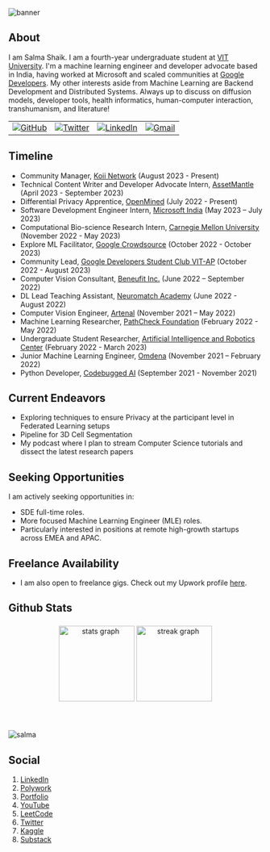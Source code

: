 
![banner](https://github.com/IdealisticINTJ/IdealisticINTJ/assets/65449934/b03a3821-5729-4b87-a290-59765340d992)

## About

I am Salma Shaik. I am a fourth-year undergraduate student at [VIT University](https://www.vitap.ac.in). I'm a machine learning engineer and developer advocate based in India, having worked at Microsoft and scaled communities at [Google Developers](https://gdsc.community.dev/vellore-institute-of-technology-vit-vellore/). My other interests aside from Machine Learning are Backend Development and Distributed Systems. Always up to discuss on diffusion models, developer tools, health informatics, human-computer interaction, transhumanism, and literature!

<table>
  <tr>
      <td><a href="https://github.com/IdealisticINTJ"><img src="https://img.shields.io/github/followers/IdealisticINTJ.svg?label=GitHub&style=social" alt="GitHub"></a></td>
      <td><a href="https://twitter.com/IdealisticINTJ"><img src="https://img.shields.io/twitter/follow/IdealisticINTJ?label=Twitter&style=social" alt="Twitter"></a</td>
      <td><a href="https://www.linkedin.com/in/IdealisticINTJ"><img src="https://img.shields.io/badge/LinkedIn--_.svg?style=social&logo=linkedin" alt="LinkedIn"></a></td>
      <td><a href="mailto:salmasaa02@gmail.com"><img src="https://img.shields.io/badge/Gmail--_.svg?style=social&logo=gmail" alt="Gmail"></a></td>
  </tr>
</table>


## Timeline

- Community Manager, [Koii Network](https://www.koii.network/) (August 2023 - Present)
- Technical Content Writer and Developer Advocate Intern, [AssetMantle](assetmantle.one) (April 2023 - September 2023)
- Differential Privacy Apprentice, [OpenMined](https://github.com/OpenMined) (July 2022 - Present)
- Software Development Engineer Intern, [Microsoft India](https://apps.microsoft.com/home?hl=en-us&gl=US) (May 2023 – July 2023)
- Computational Bio-science Research Intern, [Carnegie Mellon University](https://xulabs.github.io/) (November 2022 - May 2023)
- Explore ML Facilitator, [Google Crowdsource](https://events.withgoogle.com/explore-ml-crowdsource/facilitator-program/) (October 2022 - October 2023)
- Community Lead, [Google Developers Student Club VIT-AP](https://gdsc.community.dev/vellore-institute-of-technology-vit-vellore/) (October 2022 - August 2023)
- Computer Vision Consultant, [Beneufit Inc.](https://www.beneufit.com/) (June 2022 – September 2022)
- DL Lead Teaching Assistant, [Neuromatch Academy](https://academy.neuromatch.io/about) (June 2022 - August 2022)
- Computer Vision Engineer, [Artenal](http://artenal.ca/) (November 2021 – May 2022)
- Machine Learning Researcher, [PathCheck Foundation](https://www.pathcheck.org/) (February 2022 - May 2022)
- Undergraduate Student Researcher, [Artificial Intelligence and Robotics Center](https://vitap.ac.in/air-center) (February 2022 - March 2023)
- Junior Machine Learning Engineer, [Omdena](https://omdena.com/) (November 2021 – February 2022)
- Python Developer, [Codebugged AI](https://codebugged.com/) (September 2021 - November 2021)

## Current Endeavors
* Exploring techniques to ensure Privacy at the participant level in Federated Learning setups
* Pipeline for 3D Cell Segmentation
* My podcast where I plan to stream Computer Science tutorials and dissect the latest research papers


## Seeking Opportunities
I am actively seeking opportunities in:
* SDE full-time roles.
* More focused Machine Learning Engineer (MLE) roles.
* Particularly interested in positions at remote high-growth startups across EMEA and APAC.

## Freelance Availability
* I am also open to freelance gigs. Check out my Upwork profile [here](https://www.upwork.com/workwith/salmas50).


## Github Stats


###

<div align="center">
  <img src="https://github-readme-stats.vercel.app/api?username=idealisticintj&hide_title=false&hide_rank=false&show_icons=true&include_all_commits=true&count_private=true&disable_animations=false&theme=transparent&locale=en&hide_border=false" height="150" alt="stats graph"  />
  <img src="https://streak-stats.demolab.com?user=idealisticintj&locale=en&mode=daily&theme=transparent&hide_border=false&border_radius=5" height="150" alt="streak graph"  />
</div>

###

<br>
<p> <img src="https://komarev.com/ghpvc/?username=idealisticintj&color=0759EA" alt="salma" /> </p>

## Social

1. [LinkedIn](https://www.linkedin.com/in/salma7)
2. [Polywork](https://www.polywork.com/salma_shaik)
3. [Portfolio](https://www.x.com)
4. [YouTube](https://www.youtube.com/channel/UCLFx0nDtHmQW3B8AH7opKLg)
5. [LeetCode](https://leetcode.com/salmasaa02/)
6. [Twitter](https://twitter.com/idealisticintj)
7. [Kaggle](https://www.kaggle.com/IdealisticINTJ)
8. [Substack](https://idealisticintj.substack.com/)





                                                                                              
<!--
**IdealisticINTJ/IdealisticINTJ** is a ✨ _special_ ✨ repository because its `README.md` (this file) appears on your GitHub profile.
